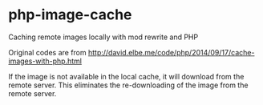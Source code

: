 # php-image-cache
Caching remote images locally with mod rewrite and PHP

Original codes are from http://david.elbe.me/code/php/2014/09/17/cache-images-with-php.html

If the image is not available in the local cache, it will download from the remote server. This eliminates the re-downloading of the image from the remote server.

